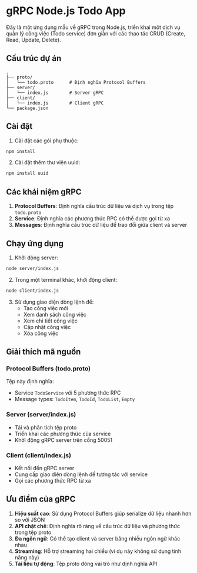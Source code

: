 # gRPC Node.js Todo App

Đây là một ứng dụng mẫu về gRPC trong Node.js, triển khai một dịch vụ quản lý công việc (Todo service) đơn giản với các thao tác CRUD (Create, Read, Update, Delete).

## Cấu trúc dự án

```
.
├── proto/
│   └── todo.proto      # Định nghĩa Protocol Buffers
├── server/
│   └── index.js        # Server gRPC
├── client/
│   └── index.js        # Client gRPC
└── package.json
```

## Cài đặt

1. Cài đặt các gói phụ thuộc:

```bash
npm install
```

2. Cài đặt thêm thư viện uuid:

```bash
npm install uuid
```

## Các khái niệm gRPC

1. **Protocol Buffers**: Định nghĩa cấu trúc dữ liệu và dịch vụ trong tệp `todo.proto`
2. **Service**: Định nghĩa các phương thức RPC có thể được gọi từ xa
3. **Messages**: Định nghĩa cấu trúc dữ liệu để trao đổi giữa client và server

## Chạy ứng dụng

1. Khởi động server:

```bash
node server/index.js
```

2. Trong một terminal khác, khởi động client:

```bash
node client/index.js
```

3. Sử dụng giao diện dòng lệnh để:
   - Tạo công việc mới
   - Xem danh sách công việc
   - Xem chi tiết công việc
   - Cập nhật công việc
   - Xóa công việc

## Giải thích mã nguồn

### Protocol Buffers (todo.proto)

Tệp này định nghĩa:
- Service `TodoService` với 5 phương thức RPC
- Message types: `TodoItem`, `TodoId`, `TodoList`, `Empty`

### Server (server/index.js)

- Tải và phân tích tệp proto
- Triển khai các phương thức của service
- Khởi động gRPC server trên cổng 50051

### Client (client/index.js)

- Kết nối đến gRPC server
- Cung cấp giao diện dòng lệnh để tương tác với service
- Gọi các phương thức RPC từ xa

## Ưu điểm của gRPC

1. **Hiệu suất cao**: Sử dụng Protocol Buffers giúp serialize dữ liệu nhanh hơn so với JSON
2. **API chặt chẽ**: Định nghĩa rõ ràng về cấu trúc dữ liệu và phương thức trong tệp proto
3. **Đa ngôn ngữ**: Có thể tạo client và server bằng nhiều ngôn ngữ khác nhau
4. **Streaming**: Hỗ trợ streaming hai chiều (ví dụ này không sử dụng tính năng này)
5. **Tài liệu tự động**: Tệp proto đóng vai trò như định nghĩa API 
